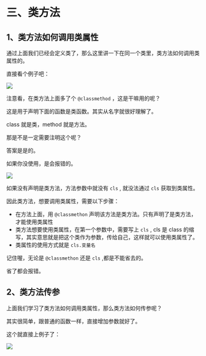 # 三、类方法 #


## 1、类方法如何调用类属性 ##

通过上面我们已经会定义类了，那么这里讲一下在同一个类里，类方法如何调用类属性的。

直接看个例子吧：


![](http://twowaterimage.oss-cn-beijing.aliyuncs.com/2019-10-08-110451.png)

注意看，在类方法上面多了个 `@classmethod` ，这是干嘛用的呢？

这是用于声明下面的函数是类函数。其实从名字就很好理解了。

class 就是类，method 就是方法。

那是不是一定需要注明这个呢？

答案是是的。

如果你没使用，是会报错的。


![](http://twowaterimage.oss-cn-beijing.aliyuncs.com/2019-10-08-110822.png)

如果没有声明是类方法，方法参数中就没有 `cls` , 就没法通过 `cls` 获取到类属性。

因此类方法，想要调用类属性，需要以下步骤： 

* 在方法上面，用 `@classmethon` 声明该方法是类方法。只有声明了是类方法，才能使用类属性
* 类方法想要使用类属性，在第一个参数中，需要写上 `cls` ,  cls 是 class 的缩写，其实意思就是把这个类作为参数，传给自己，这样就可以使用类属性了。
* 类属性的使用方式就是 `cls.变量名`


记住喔，无论是 `@classmethon` 还是 `cls` ,都是不能省去的。

省了都会报错。





## 2、类方法传参 ##

上面我们学习了类方法如何调用类属性，那么类方法如何传参呢？

其实很简单，跟普通的函数一样，直接增加参数就好了。

这个就直接上例子了：

![](http://twowaterimage.oss-cn-beijing.aliyuncs.com/2019-10-08-113458.png)





